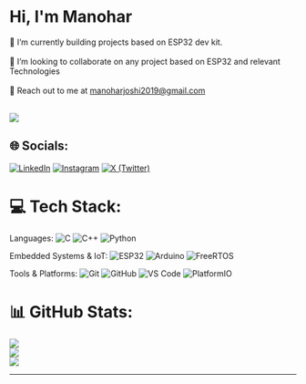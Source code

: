 #              Hi, I'm Manohar
🌱 I’m currently building projects based on ESP32 dev kit. <br><br>👯 I’m looking to collaborate on any project based on ESP32 and relevant Technologies    <br><br> 💬 Reach out to me at manoharjoshi2019@gmail.com<br><br>

[![](https://visitcount.itsvg.in/api?id=Manoharjoshi03&icon=0&color=0)](https://visitcount.itsvg.in)

## 🌐 Socials:
[![LinkedIn](https://img.shields.io/badge/LinkedIn-%230077B5.svg?logo=linkedin&logoColor=white)](https://linkedin.com/in/manoharjoshinandibevur) [![Instagram](https://img.shields.io/badge/Instagram-%23E4405F.svg?logo=Instagram&logoColor=white)](https://instagram.com/mano_har03) [![X (Twitter)](https://img.shields.io/badge/X-000000?style=for-the-badge&logo=twitter&logoColor=white)]((https://x.com/Manohar_JN))
 

# 💻 Tech Stack:
Languages:
![C](https://img.shields.io/badge/C-A8B9CC?style=flat&logo=c&logoColor=white)
![C++](https://img.shields.io/badge/C++-00599C?style=flat&logo=cplusplus&logoColor=white)
![Python](https://img.shields.io/badge/Python-3776AB?style=flat&logo=python&logoColor=white)

Embedded Systems & IoT: 
![ESP32](https://img.shields.io/badge/ESP32-000000?style=flat&logo=espressif&logoColor=white)
![Arduino](https://img.shields.io/badge/Arduino-00979D?style=flat&logo=arduino&logoColor=white)
![FreeRTOS](https://img.shields.io/badge/FreeRTOS-44cc11?style=flat&logo=freertos&logoColor=white)

Tools & Platforms:
![Git](https://img.shields.io/badge/Git-F05032?style=flat&logo=git&logoColor=white)
![GitHub](https://img.shields.io/badge/GitHub-181717?style=flat&logo=github&logoColor=white)
![VS Code](https://img.shields.io/badge/VS%20Code-007ACC?style=flat&logo=visual-studio-code&logoColor=white)
![PlatformIO](https://img.shields.io/badge/PlatformIO-FF6600?style=flat&logo=platformio&logoColor=white)

# 📊 GitHub Stats:
![](https://github-readme-stats.vercel.app/api?username=Manoharjoshi03&theme=dark&hide_border=false&include_all_commits=false&count_private=false)<br/>
![](https://github-readme-streak-stats.herokuapp.com/?user=Manoharjoshi03&theme=dark&hide_border=false)<br/>
![](https://github-readme-stats.vercel.app/api/top-langs/?username=Manoharjoshi03&theme=dark&hide_border=false&include_all_commits=false&count_private=false&layout=compact)

---


<!-- Proudly created with GPRM ( https://gprm.itsvg.in ) -->
